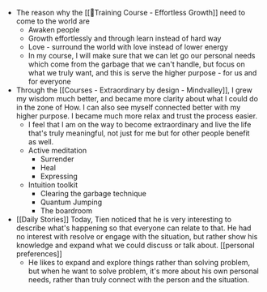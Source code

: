 - The reason why the [[🌱Training Course - Effortless Growth]] need to come to the world are
    - Awaken people
    - Growth effortlessly and through learn instead of hard way
    - Love - surround the world with love instead of lower energy
    - In my course, I will make sure that we can let go our personal needs which come from the garbage that we can't handle, but focus on what we truly want, and this is serve the higher purpose - for us and for everyone
- Through the [[Courses - Extraordinary by design - Mindvalley]], I grew my wisdom much better, and became more clarity about what I could do in the zone of How. I can also see myself connected better with my higher purpose. I became much more relax and trust the process easier. 
    - I feel that I am on the way to become extraordinary and live the life that's truly meaningful, not just for me but for other people benefit as well.
    - Active meditation
        - Surrender
        - Heal
        - Expressing 
    - Intuition toolkit
        - Clearing the garbage technique
        - Quantum Jumping
        - The boardroom
- [[Daily Stories]] Today, Tien noticed that he is very interesting to describe what's happening so that everyone can relate to that. He had no interest with resolve or engage with the situation, but rather show his knowledge and expand what we could discuss or talk about. [[personal preferences]]
    - He likes to expand and explore things rather than solving problem, but when he want to solve problem, it's more about his own personal needs, rather than truly connect with the person and the situation. 
